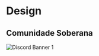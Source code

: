 # Design #

## Comunidade Soberana ##
![Discord Banner 1](https://discordapp.com/api/guilds/828778305691844609/widget.png?style=banner3)